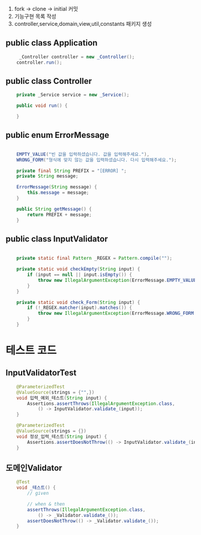 1. fork -> clone -> initial 커밋
2. 기능구현 목록 작성
3. controller,service,domain,view,util,constants 패키지 생성

## public class Application
```java
     _Controller controller = new _Controller();
    controller.run();
```

## public class Controller
```java
    private _Service service = new _Service();

    public void run() {

    }
```

## public enum ErrorMessage 
```java

    EMPTY_VALUE("빈 값을 입력하셨습니다. 값을 입력해주세요."),
    WRONG_FORM("형식에 맞지 않는 값을 입력하셨습니다. 다시 입력해주세요.");

    private final String PREFIX = "[ERROR] ";
    private String message;

    ErrorMessage(String message) {
        this.message = message;
    }

    public String getMessage() {
        return PREFIX + message;
    }
```

## public class InputValidator
```java
    
    private static final Pattern _REGEX = Pattern.compile("");

    private static void checkEmpty(String input) {
        if (input == null || input.isEmpty()) {
            throw new IllegalArgumentException(ErrorMessage.EMPTY_VALUE.getMessage());
        }
    }

    private static void check_Form(String input) {
        if (!_REGEX.matcher(input).matches()) {
            throw new IllegalArgumentException(ErrorMessage.WRONG_FORM.getMessage());
        }
    }
```

# 테스트 코드 
## InputValidatorTest

```java
    @ParameterizedTest
    @ValueSource(strings = {"",})
    void 입력_예외_테스트(String input) {
        Assertions.assertThrows(IllegalArgumentException.class,
            () -> InputValidator.validate_(input));
    }

    @ParameterizedTest
    @ValueSource(strings = {})
    void 정상_입력_테스트(String input) {
        Assertions.assertDoesNotThrow(() -> InputValidator.validate_(input));
    }
```

## 도메인Validator
```java
    @Test
    void _테스트() {
        // given

        // when & then
        assertThrows(IllegalArgumentException.class,
            () -> _Validator.validate_());
        assertDoesNotThrow(() -> _Validator.validate_());
    }
```

